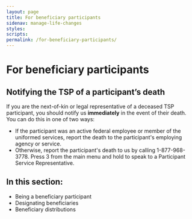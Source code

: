```yaml
---
layout: page
title: For beneficiary participants
sidenav: manage-life-changes
styles:
scripts:
permalink: /for-beneficiary-participants/
---
```


# For beneficiary participants

## Notifying the TSP of a participant’s death

If you are the next-of-kin or legal representative of a deceased TSP participant, you should notify us __immediately__ in the event of their death. You can do this in one of two ways:

+ If the participant was an active federal employee or member of the uniformed services, report the death to the participant's employing agency or service.
+ Otherwise, report the participant's death to us by calling 1-877-968-3778. Press 3 from the main menu and hold to speak to a Participant Service Representative.

## In this section:

+ Being a beneficiary participant 
+ Designating beneficiaries
+ Beneficiary distributions

<!-- CONTENT END -->
